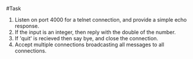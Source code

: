 #Task

1. Listen on port 4000 for a telnet connection, and provide a simple echo response.
2. If the input is an integer, then reply with the double of the number.
3. If 'quit' is recieved then say bye, and close the connection.
4. Accept multiple connections broadcasting all messages to all connections.
